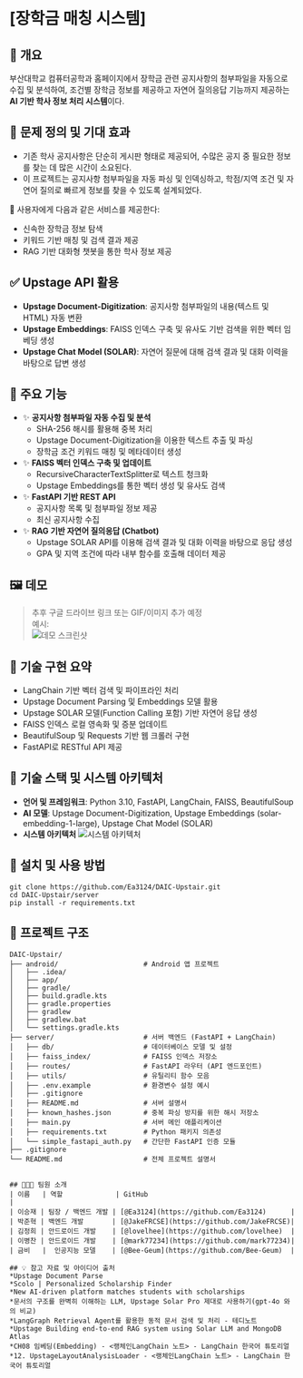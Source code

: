 # [장학금 매칭 시스템]

## 📌 개요
부산대학교 컴퓨터공학과 홈페이지에서 장학금 관련 공지사항의 첨부파일을 자동으로 수집 및 분석하여, 조건별 장학금 정보를 제공하고 자연어 질의응답 기능까지 제공하는 **AI 기반 학사 정보 처리 시스템**이다.

## 🎯 문제 정의 및 기대 효과
- 기존 학사 공지사항은 단순히 게시판 형태로 제공되어, 수많은 공지 중 필요한 정보를 찾는 데 많은 시간이 소요된다. 
- 이 프로젝트는 공지사항 첨부파일을 자동 파싱 및 인덱싱하고, 학점/지역 조건 및 자연어 질의로 빠르게 정보를 찾을 수 있도록 설계되었다.  
  
🌟 사용자에게 다음과 같은 서비스를 제공한다:
 - 신속한 장학금 정보 탐색
 - 키워드 기반 매칭 및 검색 결과 제공
 - RAG 기반 대화형 챗봇을 통한 학사 정보 제공

## ✅ Upstage API 활용
- **Upstage Document-Digitization**: 공지사항 첨부파일의 내용(텍스트 및 HTML) 자동 변환
- **Upstage Embeddings**: FAISS 인덱스 구축 및 유사도 기반 검색을 위한 벡터 임베딩 생성
- **Upstage Chat Model (SOLAR)**: 자연어 질문에 대해 검색 결과 및 대화 이력을 바탕으로 답변 생성

## 🚀 주요 기능
- ✨ **공지사항 첨부파일 자동 수집 및 분석**
  - SHA-256 해시를 활용해 중복 처리
  - Upstage Document-Digitization을 이용한 텍스트 추출 및 파싱
  - 장학금 조건 키워드 매칭 및 메타데이터 생성
- ✨ **FAISS 벡터 인덱스 구축 및 업데이트**
  - RecursiveCharacterTextSplitter로 텍스트 청크화
  - Upstage Embeddings를 통한 벡터 생성 및 유사도 검색
- ✨ **FastAPI 기반 REST API**
  - 공지사항 목록 및 첨부파일 정보 제공
  - 최신 공지사항 수집
- ✨ **RAG 기반 자연어 질의응답 (Chatbot)**
  - Upstage SOLAR API를 이용해 검색 결과 및 대화 이력을 바탕으로 응답 생성
  - GPA 및 지역 조건에 따라 내부 함수를 호출해 데이터 제공

## 🖼️ 데모
> 추후 구글 드라이브 링크 또는 GIF/이미지 추가 예정  
예시:  
![데모 스크린샷](./assets/demo.png)

## 🔬 기술 구현 요약
- LangChain 기반 벡터 검색 및 파이프라인 처리
- Upstage Document Parsing 및 Embeddings 모델 활용
- Upstage SOLAR 모델(Function Calling 포함) 기반 자연어 응답 생성
- FAISS 인덱스 로컬 영속화 및 증분 업데이트
- BeautifulSoup 및 Requests 기반 웹 크롤러 구현
- FastAPI로 RESTful API 제공

## 🧰 기술 스택 및 시스템 아키텍처
- **언어 및 프레임워크**: Python 3.10, FastAPI, LangChain, FAISS, BeautifulSoup
- **AI 모델**: Upstage Document-Digitization, Upstage Embeddings (solar-embedding-1-large), Upstage Chat Model (SOLAR)
- **시스템 아키텍처**
![시스템 아키텍처](./assets/system_architecture.png)

## 🔧 설치 및 사용 방법
```
git clone https://github.com/Ea3124/DAIC-Upstair.git
cd DAIC-Upstair/server
pip install -r requirements.txt
```

## 📁 프로젝트 구조
```
DAIC-Upstair/
├── android/                     # Android 앱 프로젝트
│   ├── .idea/
│   ├── app/
│   ├── gradle/
│   ├── build.gradle.kts
│   ├── gradle.properties
│   ├── gradlew
│   ├── gradlew.bat
│   └── settings.gradle.kts
├── server/                      # 서버 백엔드 (FastAPI + LangChain)
│   ├── db/                      # 데이터베이스 모델 및 설정
│   ├── faiss_index/             # FAISS 인덱스 저장소
│   ├── routes/                  # FastAPI 라우터 (API 엔드포인트)
│   ├── utils/                   # 유틸리티 함수 모음
│   ├── .env.example             # 환경변수 설정 예시
│   ├── .gitignore
│   ├── README.md                # 서버 설명서
│   ├── known_hashes.json        # 중복 파싱 방지를 위한 해시 저장소
│   ├── main.py                  # 서버 메인 애플리케이션
│   ├── requirements.txt         # Python 패키지 의존성
│   └── simple_fastapi_auth.py   # 간단한 FastAPI 인증 모듈
├── .gitignore
└── README.md                    # 전체 프로젝트 설명서


## 🧑‍🤝‍🧑 팀원 소개
| 이름   | 역할             | GitHub                                    |
| 이승재 | 팀장 / 백엔드 개발 | [@Ea3124](https://github.com/Ea3124)      |
| 박준혁 | 백엔드 개발       | [@JakeFRCSE](https://github.com/JakeFRCSE)|
| 김정희 | 안드로이드 개발    | [@lovelhee](https://github.com/lovelhee)  |
| 이병찬 | 안드로이드 개발    | [@mark77234](https://github.com/mark77234)|
| 금비   |  인공지능 모델    | [@Bee-Geum](https://github.com/Bee-Geum)  |

## 💡 참고 자료 및 아이디어 출처
*Upstage Document Parse
*Scolo | Personalized Scholarship Finder
*New AI-driven platform matches students with scholarships
*문서의 구조를 완벽히 이해하는 LLM, Upstage Solar Pro 제대로 사용하기(gpt-4o 와의 비교)
*LangGraph Retrieval Agent를 활용한 동적 문서 검색 및 처리 - 테디노트
*Upstage Building end-to-end RAG system using Solar LLM and MongoDB Atlas
*CH08 임베딩(Embedding) - <랭체인LangChain 노트> - LangChain 한국어 튜토리얼
*12. UpstageLayoutAnalysisLoader - <랭체인LangChain 노트> - LangChain 한국어 튜토리얼
